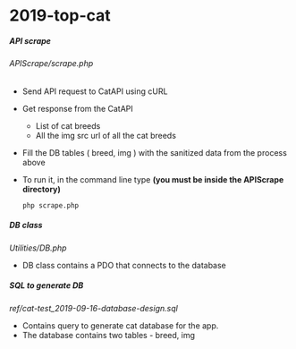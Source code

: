 # 2019-top-cat

##### API scrape 
###### *APIScrape/scrape.php*

* Send API request to CatAPI using cURL

* Get response from the CatAPI
    * List of cat breeds
    * All the img src url of all the cat breeds
    
* Fill the DB tables ( breed, img ) with the sanitized data from the process above

* To run it, in the command line type 
**(you must be inside the APIScrape directory)**

    ``` php scrape.php ```
    
    
    
##### DB class 
*Utilities/DB.php*

* DB class contains a PDO that connects to the database



##### SQL to generate DB 
*ref/cat-test_2019-09-16-database-design.sql*

* Contains query to generate cat database for the app.
* The database contains two tables - breed, img
